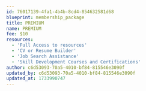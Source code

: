 ```yaml
---
id: 76017139-4fa1-4b4b-8cd4-854632581d68
blueprint: membership_package
title: PREMIUM
name: PREMIUM
fee: $10
resources:
  - 'Full Access to resources'
  - 'CV or Resume Builder'
  - 'Job Search Assistance'
  - 'Skill Development Courses and Certifications'
author: c6d53093-70a5-4010-bf84-815546e3090f
updated_by: c6d53093-70a5-4010-bf84-815546e3090f
updated_at: 1733990747
---
```

